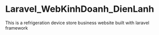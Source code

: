 # Laravel_WebKinhDoanh_DienLanh
This is a refrigeration device store business website built with laravel framework
